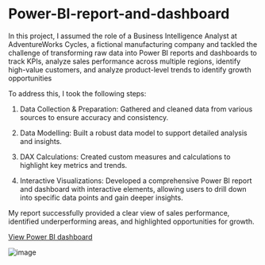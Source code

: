 # Power-BI-report-and-dashboard

In this project, I assumed the role of a Business Intelligence Analyst at AdventureWorks Cycles, a fictional manufacturing company and tackled the challenge of transforming raw data into Power BI reports and dashboards to track KPIs, analyze sales performance across multiple regions, identify high-value customers, and analyze product-level trends to identify growth opportunities

To address this, I took the following steps:

1. Data Collection & Preparation: Gathered and cleaned data from various sources to ensure accuracy and consistency.

2. Data Modelling: Built a robust data model to support detailed analysis and insights.

3. DAX Calculations: Created custom measures and calculations to highlight key metrics and trends.

4. Interactive Visualizations: Developed a comprehensive Power BI report and dashboard with interactive elements, allowing users to drill down into specific data points and gain deeper insights.

My report successfully provided a clear view of sales performance, identified underperforming areas, and highlighted opportunities for growth.

[View Power BI dashboard](https://app.powerbi.com/view?r=eyJrIjoiZjI1YzgzMTItYzcwYy00OTdiLTkzYzQtMWM1MWI4YjRhYzZmIiwidCI6IjYwZDBmZTExLTY5MjAtNGM4Zi1hMzA3LTBhMzRkZDQzNDFmYSJ9)

![image](https://github.com/ayokunlejames/AdventureWorks-Power-BI-report-and-dashboard/assets/129544207/f668beee-f98d-42ca-b857-933acf0f245e)
